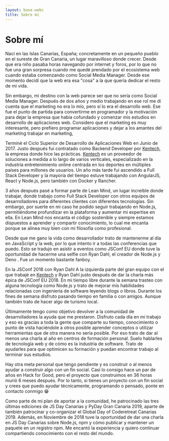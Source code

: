 ```yaml
---
layout: base.webc
title: Sobre mí
---
```


# Sobre mí

Nací en las Islas Canarias, España; concretamente en un pequeño pueblo en el sureste de Gran Canaria, un lugar maravilloso donde crecer. Desde que era niño pasaba horas navegando por internet y foros, por lo que no fue una gran sorpresa cuando me quedé prendado por el ecosistema web cuando estaba comenzando como Social Media Manager. Desde ese momento decidí que la web era esa "cosa" a la que quería dedicar el resto de mi vida.

Sin embargo, mi destino con la web parece ser que no sería como Social Media Manager. Después de dos años y medio trabajando en ese rol me dí cuenta que el marketing no era lo mío, pero sí lo era el desarrollo web. Ese fue el punto de partida para convertirme en programador y la motivación para dejar la empresa que había cofundado y comenzar mis estudios en desarrollo de aplicaciones web. Considero que el marketing es muy interesante, pero prefiero programar aplicaciones y dejar a los amantes del marketing trabajar en marketing,

Terminé el Ciclo Superior de Desarrollo de Aplicaciones Web en Junio de 2017. Justo después fui contratado como Backend Developer por [Kentech](https://www.kentech-sp.com), la empresa donde hice las prácticas. [Kentech](https://www.kentech-sp.com) es un proveedor de soluciones a medida a lo largo de varios verticales, especializado en la industria entretenimiento online centrada en los deportes en múltiples países para millones de usuarios. Un año más tarde fui ascendido a Full Stack Developer y la mayoría del tiempo estuve trabajando con AngularJS, React y Node.js, pero también con Docker y Rancher.

3 años después pasé a formar parte de Lean Mind, un lugar increíble donde trabajar, donde trabajo como Full Stack Developer con otros equipos de desarrolladores para diferentes clientes con diferentes tecnologías. Sin embargo, por suerte en mi caso he podido seguir trabajando en Node.js, permitiéndome profundizar en la plataforma y aumentar mi expertise en ella. En Lean Mind nos encanta el código sostenible y siempre estamos dispuestos a aprender y compartir conocimiento, lo cual me encanta porque se alinea muy bien con mi filosofía como profesional.

Desde que me gano la vida como desarrollador trato de mantenerme al día en JavaScript y la web, por lo que intento ir a todas las conferencias que puedo. Esto se tradujo en asistir a eventos como JSConf EU donde tuve la oportunidad de hacerme una selfie con Ryan Dahl, el creador de Node.js y Deno . Fue un momento bastante fanboy.


En la JSConf 2018 con Ryan Dahl
A la izquierda parte del gran equipo con el que trabajé en [Kentech](https://www.kentech-sp.es) y Ryan Dahl justo después de dar la charla más épica de JSConf EU 2018.
En mi tiempo libre durante la semana trasteo con alguna tecnología como Node.js y trato de mejorar mis habilidades relacionadas con ingeniería de software leyendo blogs o libros. Durante los fines de semana disfruto pasando tiempo en familia o con amigos. Aunque también trato de hacer algo de turismo local.

Últimamente tengo como objetivo devolver a la comunidad de desarrolladores la ayuda que me prestaron. Disfruto cada día en mi trabajo y eso es gracias a toda la gente que comparte su tiempo, conocimiento o punto de vista haciéndole a otros posible aprender conceptos o utilizar herramientas que de otra manera no sería posible. Por eso trato de dar al menos una charla al año en centros de formación personal. Suelo hablarles de tecnología web y de cómo es la industria de software. Trato de ayudarles para que optimicen su formación y puedan encontrar trabajo al terminar sus estudios.

Hay otra meta personal que tengo pendiente y es construir o al menos ayudar a construir algo con un fin social. Casi lo consigo hace un par de años en Hack for Good, pero el proyecto que construimos en 36 horas murió 6 meses después. Por lo tanto, si tienes un proyecto con un fin social y crees que puedo ayudar técnicamente, programando o pensado, ponte en contacto conmigo 😁

Como parte de mi plan de aportar a la comunidad, he patrocinado las tres últimas ediciones de JS Day Canarias y PyDay Gran Canaria 2019, aparte de también patrocinar y co-organizar el Global Day of Coderetreat Canarias 2019. Además, en Noviembre de 2018 tuve la oportunidad de dar una charla en JS Day Canarias sobre Node.js, npm y cómo publicar y mantener un paquete en un registro npm. Me encantó la experiencia y quiero continuar compartiendo conocimiento con el resto del mundo.


